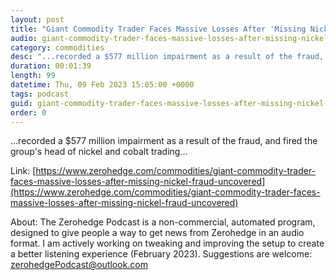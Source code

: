 ```yaml
---
layout: post
title: "Giant Commodity Trader Faces Massive Losses After 'Missing Nickel' Fraud Uncovered"
audio: giant-commodity-trader-faces-massive-losses-after-missing-nickel-fraud-uncovered-0
category: commodities
desc: "...recorded a $577 million impairment as a result of the fraud, and fired the group's head of nickel and cobalt trading..."
duration: 00:01:39
length: 99
datetime: Thu, 09 Feb 2023 15:05:00 +0000
tags: podcast
guid: giant-commodity-trader-faces-massive-losses-after-missing-nickel-fraud-uncovered-0
order: 0
---
```

...recorded a $577 million impairment as a result of the fraud, and fired the group's head of nickel and cobalt trading...

Link: [https://www.zerohedge.com/commodities/giant-commodity-trader-faces-massive-losses-after-missing-nickel-fraud-uncovered](https://www.zerohedge.com/commodities/giant-commodity-trader-faces-massive-losses-after-missing-nickel-fraud-uncovered)

About: The Zerohedge Podcast is a non-commercial, automated program, designed to give people a way to get news from Zerohedge in an audio format.  I am actively working on tweaking and improving the setup to create a better listening experience (February 2023).  Suggestions are welcome: [zerohedgePodcast@outlook.com](mailto:zerohedgePodcast@outlook.com)